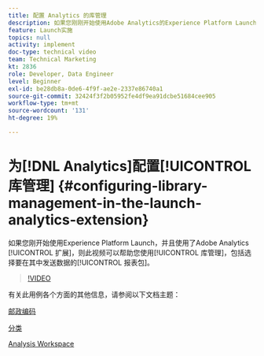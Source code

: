 ```yaml
---
title: 配置 Analytics 的库管理
description: 如果您刚刚开始使用Adobe Analytics的Experience Platform Launch扩展，此视频将帮助您处理配置的库管理部分，包括选择要将数据发送到的报表包。
feature: Launch实施
topics: null
activity: implement
doc-type: technical video
team: Technical Marketing
kt: 2836
role: Developer, Data Engineer
level: Beginner
exl-id: be28db8a-0de6-4f9f-ae2e-2337e86740a1
source-git-commit: 32424f3f2b05952fe4df9ea91dcbe51684cee905
workflow-type: tm+mt
source-wordcount: '131'
ht-degree: 19%

---
```


# 为[!DNL Analytics]配置[!UICONTROL 库管理] {#configuring-library-management-in-the-launch-analytics-extension}

如果您刚开始使用Experience Platform Launch，并且使用了Adobe Analytics [!UICONTROL 扩展]，则此视频可以帮助您使用[!UICONTROL 库管理]，包括选择要在其中发送数据的[!UICONTROL 报表包]。

>[!VIDEO](https://video.tv.adobe.com/v/27092/?quality=12)

有关此用例各个方面的其他信息，请参阅以下文档主题：

[邮政编码](https://docs.adobe.com/help/en/analytics/components/variables/dimensions-reports/reports-zip.html)

[分类](https://docs.adobe.com/content/help/zh-Hans/analytics/components/classifications/c-classifications.html)

[Analysis Workspace](https://docs.adobe.com/content/help/zh-Hans/analytics/analyze/analysis-workspace/analysis-workspace-features.html)

